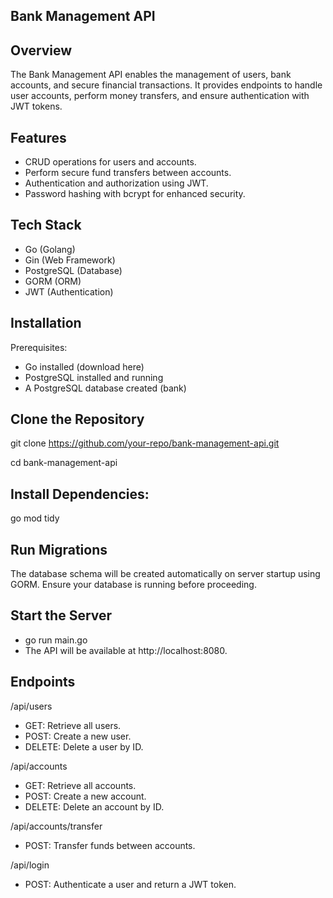 ## Bank Management API

## Overview

The Bank Management API enables the management of users, bank accounts, and secure financial transactions. It provides endpoints to handle user accounts, perform money transfers, and ensure authentication with JWT tokens.

## Features

- CRUD operations for users and accounts.
- Perform secure fund transfers between accounts.
- Authentication and authorization using JWT.
- Password hashing with bcrypt for enhanced security.

## Tech Stack

- Go (Golang)
- Gin (Web Framework)
- PostgreSQL (Database)
- GORM (ORM)
- JWT (Authentication)

## Installation

Prerequisites:
- Go installed (download here)
- PostgreSQL installed and running
- A PostgreSQL database created (bank)

## Clone the Repository

git clone https://github.com/your-repo/bank-management-api.git

cd bank-management-api

## Install Dependencies:

go mod tidy

## Run Migrations

The database schema will be created automatically on server startup using GORM. Ensure your database is running before proceeding.

## Start the Server

- go run main.go
- The API will be available at http://localhost:8080.

## Endpoints

/api/users
- GET: Retrieve all users.
- POST: Create a new user.
- DELETE: Delete a user by ID.
  
/api/accounts
- GET: Retrieve all accounts.
- POST: Create a new account.
- DELETE: Delete an account by ID.

/api/accounts/transfer
- POST: Transfer funds between accounts.

/api/login
- POST: Authenticate a user and return a JWT token.
